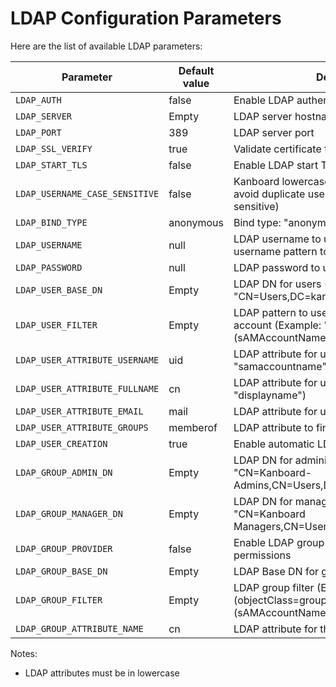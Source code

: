 LDAP Configuration Parameters
=============================

Here are the list of available LDAP parameters:

| Parameter                       | Default value  | Description                                    |
|---------------------------------|----------------|------------------------------------------------|
| `LDAP_AUTH`                     | false          | Enable LDAP authentication                     |
| `LDAP_SERVER`                   | Empty          | LDAP server hostname                           |
| `LDAP_PORT`                     | 389            | LDAP server port                               |
| `LDAP_SSL_VERIFY`               | true           | Validate certificate for `ldaps://` style URL  |
| `LDAP_START_TLS`                | false          | Enable LDAP start TLS                          |
| `LDAP_USERNAME_CASE_SENSITIVE`  | false          | Kanboard lowercase the ldap username to avoid duplicate users (the database is case sensitive)  |
| `LDAP_BIND_TYPE`                | anonymous      | Bind type: "anonymous", "user" or "proxy"      |
| `LDAP_USERNAME`                 | null           | LDAP username to use with proxy mode or username pattern to use with user mode  |
| `LDAP_PASSWORD`                 | null           | LDAP password to use for proxy mode            |
| `LDAP_USER_BASE_DN`             | Empty          | LDAP DN for users (Example: "CN=Users,DC=kanboard,DC=local")           |
| `LDAP_USER_FILTER`              | Empty          | LDAP pattern to use when searching for a user account (Example: "(&(objectClass=user)(sAMAccountName=%s))")            |
| `LDAP_USER_ATTRIBUTE_USERNAME`  | uid            | LDAP attribute for username (Example: "samaccountname")            |
| `LDAP_USER_ATTRIBUTE_FULLNAME`  | cn             | LDAP attribute for user full name (Example: "displayname")         |
| `LDAP_USER_ATTRIBUTE_EMAIL`     | mail           | LDAP attribute for user email                                      |
| `LDAP_USER_ATTRIBUTE_GROUPS`    | memberof       | LDAP attribute to find groups in user profile                      |
| `LDAP_USER_CREATION`            | true           | Enable automatic LDAP user creation                                |
| `LDAP_GROUP_ADMIN_DN`           | Empty          | LDAP DN for administrators (Example: "CN=Kanboard-Admins,CN=Users,DC=kanboard,DC=local")   |
| `LDAP_GROUP_MANAGER_DN`         | Empty          | LDAP DN for managers (Example: "CN=Kanboard Managers,CN=Users,DC=kanboard,DC=local")   |
| `LDAP_GROUP_PROVIDER`           | false          | Enable LDAP group provider for project permissions  |
| `LDAP_GROUP_BASE_DN`            | Empty          | LDAP Base DN for groups   |
| `LDAP_GROUP_FILTER`             | Empty          | LDAP group filter (Example: "(&(objectClass=group)(sAMAccountName=%s*))")   |
| `LDAP_GROUP_ATTRIBUTE_NAME`     | cn             | LDAP attribute for the group name  |

Notes:

- LDAP attributes must be in lowercase
